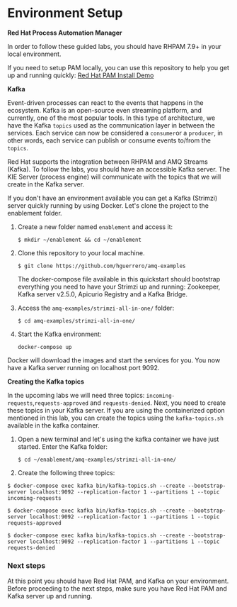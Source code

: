 #  Environment Setup

**Red Hat Process Automation Manager**

In order to follow these guided labs, you should have RHPAM 7.9+ in your local environment.

If you need to setup PAM locally, you can use this repository to help you get up and running quickly: [Red Hat PAM Install Demo](https://github.com/jbossdemocentral/rhpam7-install-demo)

**Kafka**

Event-driven processes can react to the events that happens in the ecosystem. Kafka is an open-source even streaming platform, and currently, one of the most popular tools. In this type of architecture, we have the Kafka `topics` used as the communication layer in between the services. Each service can now be considered a `consumer`or a `producer`, in other words, each service can publish or consume events to/from the `topics`.  

Red Hat supports the integration between RHPAM and AMQ Streams (Kafka). To follow the labs, you should have an accessible Kafka server. The KIE Server (process engine) will communicate with the topics that we will create in the Kafka server. 

If you don't have an environment available you can get a Kafka (Strimzi) server quickly running by using Docker. Let's clone the project to the enablement folder. 

1. Create a new folder named `enablement` and access it:

	```
	$ mkdir ~/enablement && cd ~/enablement
	```

1. Clone this repository to your local machine.

	```
	$ git clone https://github.com/hguerrero/amq-examples
	```

	The docker-compose file available in this quickstart should bootstrap everything you need to have your Strimzi up and running: Zookeeper, Kafka server v2.5.0, Apicurio Registry and a Kafka Bridge. 

2. Access the `amq-examples/strimzi-all-in-one/` folder:

	```
	$ cd amq-examples/strimzi-all-in-one/
	```

3. Start the Kafka environment:

	```
	docker-compose up 
	```

Docker will download the images and start the services for you. You now have a Kafka server running on localhost port 9092. 

**Creating the Kafka topics**

In the upcoming labs we will need three topics: `incoming-requests`,`requests-approved` and `requests-denied`. Next, you need to create these topics in your Kafka server. If you are using the containerized option mentioned in this lab, you can create the topics using the `kafka-topics.sh` available in the kafka container. 

1. Open a new terminal and let's using the kafka container we have just started. Enter the Kafka folder:

	```
	$ cd ~/enablement/amq-examples/strimzi-all-in-one/
	```

2. Create the following three topics:

~~~
$ docker-compose exec kafka bin/kafka-topics.sh --create --bootstrap-server localhost:9092 --replication-factor 1 --partitions 1 --topic incoming-requests

$ docker-compose exec kafka bin/kafka-topics.sh --create --bootstrap-server localhost:9092 --replication-factor 1 --partitions 1 --topic requests-approved

$ docker-compose exec kafka bin/kafka-topics.sh --create --bootstrap-server localhost:9092 --replication-factor 1 --partitions 1 --topic requests-denied
~~~

### Next steps

At this point you should have Red Hat PAM, and Kafka on your environment. Before proceeding to the next steps, make sure you have Red Hat PAM and Kafka server up and running.
